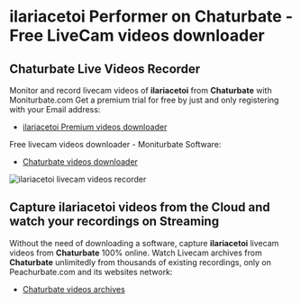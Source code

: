 # ilariacetoi Performer on Chaturbate - Free LiveCam videos downloader

## Chaturbate Live Videos Recorder

Monitor and record livecam videos of **ilariacetoi** from **Chaturbate** with Moniturbate.com
Get a premium trial for free by just and only registering with your Email address:
* [ilariacetoi Premium videos downloader](https://moniturbate.com/request-demo-licence-key.html)

Free livecam videos downloader - Moniturbate Software:
* [Chaturbate videos downloader](https://moniturbate.com/moniturbate-download-software.html)

![ilariacetoi livecam videos recorder](https://peachurnet.com/templates/moniturbate-software.png)


## Capture ilariacetoi videos from the Cloud and watch your recordings on Streaming

Without the need of downloading a software, capture **ilariacetoi** livecam videos from **Chaturbate** 100% online.
Watch Livecam archives from **Chaturbate** unlimitedly from thousands of existing recordings, only on Peachurbate.com and its websites network:
* [Chaturbate videos archives](https://peachurnet.com/)